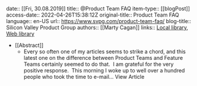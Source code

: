 date:: [[Fri, 30.08.2019]]
title:: @Product Team FAQ
item-type:: [[blogPost]]
access-date:: 2022-04-26T15:38:12Z
original-title:: Product Team FAQ
language:: en-US
url:: https://www.svpg.com/product-team-faq/
blog-title:: Silicon Valley Product Group
authors:: [[Marty Cagan]]
links:: [Local library](zotero://select/library/items/N3JEQ4TP), [Web library](https://www.zotero.org/users/6520516/items/N3JEQ4TP)

- [[Abstract]]
	- Every so often one of my articles seems to strike a chord, and this latest one on the difference between Product Teams and Feature Teams certainly seemed to do that.  I am grateful for the very positive response.  This morning I woke up to well over a hundred people who took the time to e-mail... View Article